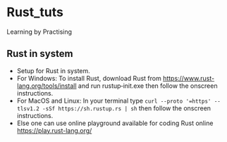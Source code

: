 # Rust_tuts
Learning by Practising


## Rust in system
* Setup for Rust in system.
* For Windows: To install Rust, download Rust from https://www.rust-lang.org/tools/install and run rustup‑init.exe then follow the onscreen instructions.
* For MacOS and Linux: In your terminal type `curl --proto '=https' --tlsv1.2 -sSf https://sh.rustup.rs | sh` then follow the onscreen instructions.
* Else one can use online playground available for coding Rust online https://play.rust-lang.org/
